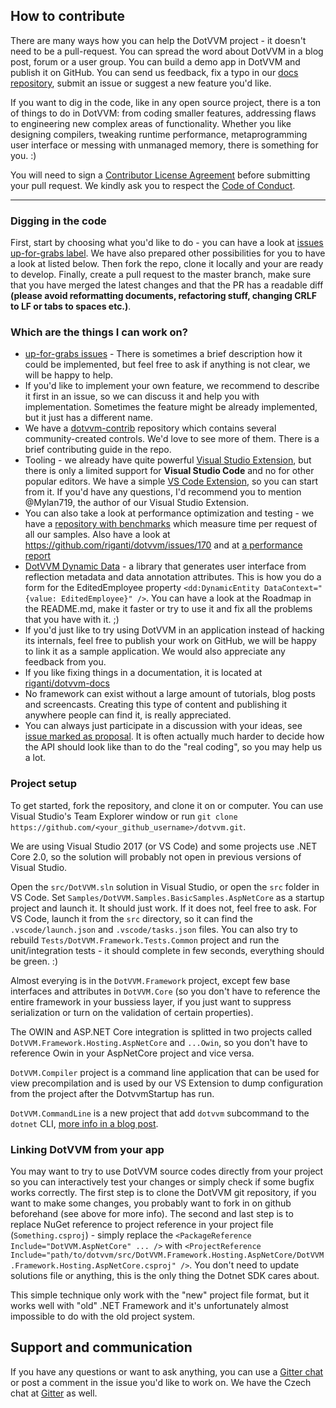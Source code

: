 ## How to contribute

There are many ways how you can help the DotVVM project - it doesn't need to be a pull-request. You can spread the word about DotVVM in a blog post, forum or a user group. You can build a demo app in DotVVM and publish it on GitHub. You can send us feedback, fix a typo in our [docs repository](https://github.com/riganti/dotvvm-docs), submit an issue or suggest a new feature you'd like.

If you want to dig in the code, like in any open source project, there is a ton of things to do in DotVVM: from coding smaller features, addressing flaws to engineering new complex areas of functionality. Whether you like designing compilers, tweaking runtime performance, metaprogramming user interface or messing with unmanaged memory, there is something for you. :)

You will need to sign a [Contributor License Agreement](https://cla.dotnetfoundation.org/) before submitting your pull request. We kindly ask you to respect the [Code of Conduct](code-of-conduct.md). 

--- 

### Digging in the code

First, start by choosing what you'd like to do - you can have a look at [issues up-for-grabs label](https://github.com/riganti/dotvvm/issues?utf8=%E2%9C%93&q=is%3Aopen%20is%3Aissue%20label%3A%22up%20for%20grabs%22%20sort%3Areactions-%2B1-desc%20). We have also prepared other possibilities for you to have a look at listed below. Then fork the repo, clone it locally and your are ready to develop. Finally, create a pull request to the master branch, make sure that you have merged the latest changes and that the PR has a readable diff **(please avoid reformatting documents, refactoring stuff, changing CRLF to LF or tabs to spaces etc.)**.

### Which are the things I can work on?

* [up-for-grabs issues](https://github.com/riganti/dotvvm/issues?utf8=%E2%9C%93&q=is%3Aopen%20is%3Aissue%20label%3A%22up%20for%20grabs%22%20sort%3Areactions-%2B1-desc%20) - There is sometimes a brief description how it could be implemented, but feel free to ask if anything is not clear, we will be happy to help.
* If you'd like to implement your own feature, we recommend to describe it first in an issue, so we can discuss it and help you with implementation. Sometimes the feature might be already implemented, but it just has a different name.
* We have a [dotvvm-contrib](https://github.com/riganti/dotvvm-contrib) repository which contains several community-created controls. We'd love to see more of them. There is a brief contributing guide in the repo.
* Tooling - we already have quite powerful [Visual Studio Extension](https://marketplace.visualstudio.com/items?itemName=TomasHerceg.DotVVMforVisualStudio-17892), but there is only a limited support for **Visual Studio Code** and no for other popular editors. We have a simple [VS Code Extension](https://github.com/riganti/dotvvm-extension-vscode), so you can start from it. If you'd have any questions, I'd recommend you to mention @Mylan719, the author of our Visual Studio Extension.
* You can also take a look at performance optimization and testing - we have a [repository with benchmarks](https://github.com/riganti/dotvvm-benchmarks) which measure time per request of all our samples. Also have a look at https://github.com/riganti/dotvvm/issues/170 and at [a performance report](https://ipfs.io/ipfs/QmScnYdY8xoPeHPN85edPdLPbi3GvHrUGicvHAuyMdrAQE/reports/BenchmarkRun-001-2017-05-31-10-34-59/report.html)
* [DotVVM Dynamic Data](https://github.com/riganti/dotvvm-dynamic-data) - a library that generates user interface from reflection metadata and data annotation attributes. This is how you do a form for the EditedEmployee property `<dd:DynamicEntity DataContext="{value: EditedEmployee}" />`. You can have a look at the Roadmap in the README.md, make it faster or try to use it and fix all the problems that you have with it. ;)
* If you'd just like to try using DotVVM in an application instead of hacking its internals, feel free to publish your work on GitHub, we will be happy to link it as a sample application. We would also appreciate any feedback from you.
* If you like fixing things in a documentation, it is located at [riganti/dotvvm-docs](https://github.com/riganti/dotvvm-docs)
* No framework can exist without a large amount of tutorials, blog posts and screencasts. Creating this type of content and publishing it anywhere people can find it, is really appreciated. 
* You can always just participate in a discussion with your ideas, see [issue marked as proposal](https://github.com/riganti/dotvvm/issues?q=is%3Aopen+is%3Aissue+label%3Aproposal+sort%3Acomments-desc). It is often actually much harder to decide how the API should look like than to do the "real coding", so you may help us a lot.

### Project setup

To get started, fork the repository, and clone it on or computer. You can use Visual Studio's Team Explorer window or run `git clone https://github.com/<your_github_username>/dotvvm.git`. 

We are using Visual Studio 2017 (or VS Code) and some projects use .NET Core 2.0, so the solution will probably not open in previous versions of Visual Studio. 

Open the `src/DotVVM.sln` solution in Visual Studio, or open the `src` folder in VS Code. Set `Samples/DotVVM.Samples.BasicSamples.AspNetCore` as a startup project and launch it. It should just work. If it does not, feel free to ask. For VS Code, launch it from the `src` directory, so it can find the `.vscode/launch.json` and `.vscode/tasks.json` files. You can also try to rebuild `Tests/DotVVM.Framework.Tests.Common` project and run the unit/integration tests - it should complete in few seconds, everything should be green. :)

Almost everying is in the `DotVVM.Framework` project, except few base interfaces and attributes in `DotVVM.Core` (so you don't have to reference the entire framework in your bussiess layer, if you just want to suppress serialization or turn on the validation of certain properties). 

The OWIN and ASP.NET Core integration is splitted in two projects called `DotVVM.Framework.Hosting.AspNetCore` and `...Owin`, so you don't have to reference Owin in your AspNetCore project and vice versa. 

`DotVVM.Compiler` project is a command line application that can be used for view precompilation and is used by our VS Extension to dump configuration from the project after the DotvvmStartup has run. 

`DotVVM.CommandLine` is a new project that add `dotvvm` subcommand to the `dotnet` CLI, [more info in a blog post](https://www.dotvvm.com/blog/17/DotVVM-1-1-RC-5-dotnet-new-and-DotVVM-CLI). 

### Linking DotVVM from your app

You may want to try to use DotVVM source codes directly from your project so you can interactively test your changes or simply check if some bugfix works correctly. The first step is to clone the DotVVM git repository, if you want to make some changes, you probably want to fork in on github beforehand (see above for more info). The second and last step is to replace NuGet reference to project reference in your project file (`Something.csproj`) - simply replace the `<PackageReference Include="DotVVM.AspNetCore" ... />` with `<ProjectReference Include="path/to/dotvvm/src/DotVVM.Framework.Hosting.AspNetCore/DotVVM.Framework.Hosting.AspNetCore.csproj" />`. You don't need to update solutions file or anything, this is the only thing the Dotnet SDK cares about.

This simple technique only work with the "new" project file format, but it works well with "old" .NET Framework and it's unfortunately almost impossible to do with the old project system.

## Support and communication

If you have any questions or want to ask anything, you can use a [Gitter chat](https://gitter.im/riganti/dotvvm) or post a comment in the issue you'd like to work on. We have the Czech chat at [Gitter](https://gitter.im/riganti/dotvvm-cz) as well.

